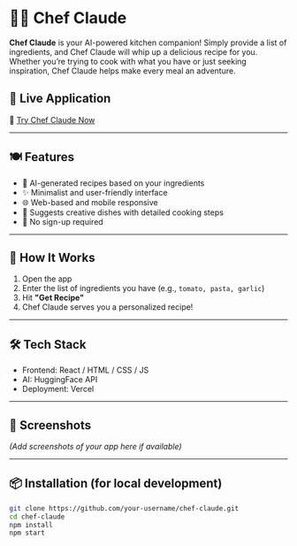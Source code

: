 # 👨‍🍳 Chef Claude

**Chef Claude** is your AI-powered kitchen companion! Simply provide a list of ingredients, and Chef Claude will whip up a delicious recipe for you. Whether you’re trying to cook with what you have or just seeking inspiration, Chef Claude helps make every meal an adventure.

## 🚀 Live Application

🔗 [Try Chef Claude Now](https://chef-claude-omega-blue.vercel.app/)

---

## 🍽️ Features

- 🧠 AI-generated recipes based on your ingredients
- ✨ Minimalist and user-friendly interface
- 🌐 Web-based and mobile responsive
- 🥗 Suggests creative dishes with detailed cooking steps
- 📝 No sign-up required

---

## 🧪 How It Works

1. Open the app
2. Enter the list of ingredients you have (e.g., `tomato, pasta, garlic`)
3. Hit **"Get Recipe"**
4. Chef Claude serves you a personalized recipe!

---

## 🛠️ Tech Stack

- Frontend: React / HTML / CSS / JS
- AI: HuggingFace API
- Deployment: Vercel


---

## 📸 Screenshots

_(Add screenshots of your app here if available)_

---

## 📦 Installation (for local development)

```bash
git clone https://github.com/your-username/chef-claude.git
cd chef-claude
npm install
npm start
```
